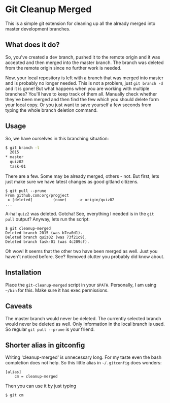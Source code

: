 # Git Cleanup Merged

This is a simple git extension for cleaning up all the already merged into master development branches.

## What does it do?

So, you've created a dev branch, pushed it to the remote origin and it was accepted and then merged into the master branch. The branch was deleted from the remote origin since no further work is needed.

Now, your local repository is left with a branch that was merged into master and is probably no longer needed. This is not a problem, just `git branch -d` and it is gone! But what happens when you are working with multiple branches? You'll have to keep track of them all. Manually check whether they've been merged and then find the few which you should delete form your local copy. Or you just want to save yourself a few seconds from typing the whole branch deletion command.

## Usage

So, we have ourselves in this branching situation:

```sh
$ git branch -l
  2015
* master
  quiz02
  task-01
```

There are a few. Some may be already merged, others - not. But first, lets just make sure we have latest changes as good gitland citizens.

```
$ git pull --prune
From github.com:org/progject
 x [deleted]         (none)     -> origin/quiz02
...
```
A-ha! `quiz2` was deleted. Gotcha! See, everything I needed is in the `git pull` output? Anyway, lets run the script:

```
$ git cleanup-merged
Deleted branch 2015 (was b7ea0d1).
Deleted branch quiz02 (was 73f21c9).
Deleted branch task-01 (was 4c209cf).
```

Oh wow! It seems that the other two have been merged as well. Just you haven't noticed before. See? Removed clutter you probably did know about.

## Installation

Place the `git-cleanup-merged` script in your `$PATH`. Personally, I am using `~/bin` for this. Make sure it has exec permissions.

## Cаveats

The master branch would never be deleted. The currently selected branch would never be deleted as well.
Only information in the local branch is used. So regular `git pull --prune` is your friend.

## Shorter alias in gitconfig

Writing 'cleanup-merged' is unnecessary long. For my taste even the bash completion does not help. So this little alias in `~/.gitconfig` does wonders:

```
[alias]
    cm = cleanup-merged
```

Then you can use it by just typing

```
$ git cm
```
